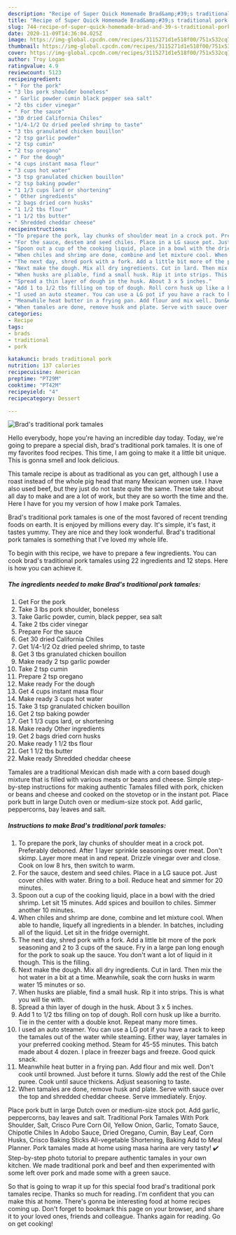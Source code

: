 ```yaml
---
description: "Recipe of Super Quick Homemade Brad&amp;#39;s traditional pork tamales"
title: "Recipe of Super Quick Homemade Brad&amp;#39;s traditional pork tamales"
slug: 744-recipe-of-super-quick-homemade-brad-and-39-s-traditional-pork-tamales
date: 2020-11-09T14:36:04.025Z
image: https://img-global.cpcdn.com/recipes/3115271d1e518f00/751x532cq70/brads-traditional-pork-tamales-recipe-main-photo.jpg
thumbnail: https://img-global.cpcdn.com/recipes/3115271d1e518f00/751x532cq70/brads-traditional-pork-tamales-recipe-main-photo.jpg
cover: https://img-global.cpcdn.com/recipes/3115271d1e518f00/751x532cq70/brads-traditional-pork-tamales-recipe-main-photo.jpg
author: Troy Logan
ratingvalue: 4.9
reviewcount: 5123
recipeingredient:
- " For the pork"
- "3 lbs pork shoulder boneless"
- " Garlic powder cumin black pepper sea salt"
- "2 tbs cider vinegar"
- " For the sauce"
- "30 dried California Chiles"
- "1/4-1/2 Oz dried peeled shrimp to taste"
- "3 tbs granulated chicken bouillon"
- "2 tsp garlic powder"
- "2 tsp cumin"
- "2 tsp oregano"
- " For the dough"
- "4 cups instant masa flour"
- "3 cups hot water"
- "3 tsp granulated chicken bouillon"
- "2 tsp baking powder"
- "1 1/3 cups lard or shortening"
- " Other ingredients"
- "2 bags dried corn husks"
- "1 1/2 tbs flour"
- "1 1/2 tbs butter"
- " Shredded cheddar cheese"
recipeinstructions:
- "To prepare the pork, lay chunks of shoulder meat in a crock pot. Preferably deboned. After 1 layer sprinkle seasonings over meat. Don&#39;t skimp. Layer more meat in and repeat. Drizzle vinegar over and close. Cook on low 8 hrs, then switch to warm."
- "For the sauce, destem and seed chiles. Place in a LG sauce pot. Just cover chiles with water. Bring to a boil. Reduce heat and simmer for 20 minutes."
- "Spoon out a cup of the cooking liquid, place in a bowl with the dried shrimp. Let sit 15 minutes. Add spices and bouillon to chiles. Simmer another 10 minutes."
- "When chiles and shrimp are done, combine and let mixture cool. When able to handle, liquefy all ingredients in a blender. In batches, including all of the liquid. Let sit in the fridge overnight."
- "The next day, shred pork with a fork. Add a little bit more of the pork seasoning and 2 to 3 cups of the sauce. Fry in a large pan long enough for the pork to soak up the sauce. You don&#39;t want a lot of liquid in it though. This is the filling."
- "Next make the dough. Mix all dry ingredients. Cut in lard. Then mix the hot water in a bit at a time. Meanwhile, soak the corn husks in warm water 15 minutes or so."
- "When husks are pliable, find a small husk. Rip it into strips. This is what you will tie with."
- "Spread a thin layer of dough in the husk. About 3 x 5 inches."
- "Add 1 to 1/2 tbs filling on top of dough. Roll corn husk up like a burrito. Tie in the center with a double knot. Repeat many more times."
- "I used an auto steamer. You can use a LG pot if you have a rack to keep the tamales out of the water while steaming. Either way, layer tamales in your preferred cooking method. Steam for 45-55 minutes. This batch made about 4 dozen. I place in freezer bags and freeze. Good quick snack."
- "Meanwhile heat butter in a frying pan. Add flour and mix well. Don&#39;t cook until browned. Just before it turns. Slowly add the rest of the Chile puree. Cook until sauce thickens. Adjust seasoning to taste."
- "When tamales are done, remove husk and plate. Serve with sauce over the top and shredded cheddar cheese. Serve immediately. Enjoy."
categories:
- Recipe
tags:
- brads
- traditional
- pork

katakunci: brads traditional pork 
nutrition: 137 calories
recipecuisine: American
preptime: "PT29M"
cooktime: "PT42M"
recipeyield: "4"
recipecategory: Dessert

---
```



![Brad&#39;s traditional pork tamales](https://img-global.cpcdn.com/recipes/3115271d1e518f00/751x532cq70/brads-traditional-pork-tamales-recipe-main-photo.jpg)

Hello everybody, hope you're having an incredible day today. Today, we're going to prepare a special dish, brad&#39;s traditional pork tamales. It is one of my favorites food recipes. This time, I am going to make it a little bit unique. This is gonna smell and look delicious.

This tamale recipe is about as traditional as you can get, although I use a roast instead of the whole pig head that many Mexican women use. I have also used beef, but they just do not taste quite the same. These take about all day to make and are a lot of work, but they are so worth the time and the. Here I have for you my version of how I make pork Tamales.

Brad&#39;s traditional pork tamales is one of the most favored of recent trending foods on earth. It is enjoyed by millions every day. It's simple, it's fast, it tastes yummy. They are nice and they look wonderful. Brad&#39;s traditional pork tamales is something that I've loved my whole life.


To begin with this recipe, we have to prepare a few ingredients. You can cook brad&#39;s traditional pork tamales using 22 ingredients and 12 steps. Here is how you can achieve it.

<!--inarticleads1-->

##### The ingredients needed to make Brad&#39;s traditional pork tamales:

1. Get  For the pork
1. Take 3 lbs pork shoulder, boneless
1. Take  Garlic powder, cumin, black pepper, sea salt
1. Take 2 tbs cider vinegar
1. Prepare  For the sauce
1. Get 30 dried California Chiles
1. Get 1/4-1/2 Oz dried peeled shrimp, to taste
1. Get 3 tbs granulated chicken bouillon
1. Make ready 2 tsp garlic powder
1. Take 2 tsp cumin
1. Prepare 2 tsp oregano
1. Make ready  For the dough
1. Get 4 cups instant masa flour
1. Make ready 3 cups hot water
1. Take 3 tsp granulated chicken bouillon
1. Get 2 tsp baking powder
1. Get 1 1/3 cups lard, or shortening
1. Make ready  Other ingredients
1. Get 2 bags dried corn husks
1. Make ready 1 1/2 tbs flour
1. Get 1 1/2 tbs butter
1. Make ready  Shredded cheddar cheese


Tamales are a traditional Mexican dish made with a corn based dough mixture that is filled with various meats or beans and cheese. Simple step-by-step instructions for making authentic Tamales filled with pork, chicken or beans and cheese and cooked on the stovetop or in the instant pot. Place pork butt in large Dutch oven or medium-size stock pot. Add garlic, peppercorns, bay leaves and salt. 

<!--inarticleads2-->

##### Instructions to make Brad&#39;s traditional pork tamales:

1. To prepare the pork, lay chunks of shoulder meat in a crock pot. Preferably deboned. After 1 layer sprinkle seasonings over meat. Don&#39;t skimp. Layer more meat in and repeat. Drizzle vinegar over and close. Cook on low 8 hrs, then switch to warm.
1. For the sauce, destem and seed chiles. Place in a LG sauce pot. Just cover chiles with water. Bring to a boil. Reduce heat and simmer for 20 minutes.
1. Spoon out a cup of the cooking liquid, place in a bowl with the dried shrimp. Let sit 15 minutes. Add spices and bouillon to chiles. Simmer another 10 minutes.
1. When chiles and shrimp are done, combine and let mixture cool. When able to handle, liquefy all ingredients in a blender. In batches, including all of the liquid. Let sit in the fridge overnight.
1. The next day, shred pork with a fork. Add a little bit more of the pork seasoning and 2 to 3 cups of the sauce. Fry in a large pan long enough for the pork to soak up the sauce. You don&#39;t want a lot of liquid in it though. This is the filling.
1. Next make the dough. Mix all dry ingredients. Cut in lard. Then mix the hot water in a bit at a time. Meanwhile, soak the corn husks in warm water 15 minutes or so.
1. When husks are pliable, find a small husk. Rip it into strips. This is what you will tie with.
1. Spread a thin layer of dough in the husk. About 3 x 5 inches.
1. Add 1 to 1/2 tbs filling on top of dough. Roll corn husk up like a burrito. Tie in the center with a double knot. Repeat many more times.
1. I used an auto steamer. You can use a LG pot if you have a rack to keep the tamales out of the water while steaming. Either way, layer tamales in your preferred cooking method. Steam for 45-55 minutes. This batch made about 4 dozen. I place in freezer bags and freeze. Good quick snack.
1. Meanwhile heat butter in a frying pan. Add flour and mix well. Don&#39;t cook until browned. Just before it turns. Slowly add the rest of the Chile puree. Cook until sauce thickens. Adjust seasoning to taste.
1. When tamales are done, remove husk and plate. Serve with sauce over the top and shredded cheddar cheese. Serve immediately. Enjoy.


Place pork butt in large Dutch oven or medium-size stock pot. Add garlic, peppercorns, bay leaves and salt. Traditional Pork Tamales With Pork Shoulder, Salt, Crisco Pure Corn Oil, Yellow Onion, Garlic, Tomato Sauce, Chipotle Chiles In Adobo Sauce, Dried Oregano, Cumin, Bay Leaf, Corn Husks, Crisco Baking Sticks All-vegetable Shortening, Baking Add to Meal Planner. Pork tamales made at home using masa harina are very tasty! ✔️ Step-by-step photo tutorial to prepare authentic tamales in your own kitchen. We made traditional pork and beef and then experimented with some left over pork and made some with a green sauce. 

So that is going to wrap it up for this special food brad&#39;s traditional pork tamales recipe. Thanks so much for reading. I'm confident that you can make this at home. There's gonna be interesting food at home recipes coming up. Don't forget to bookmark this page on your browser, and share it to your loved ones, friends and colleague. Thanks again for reading. Go on get cooking!
